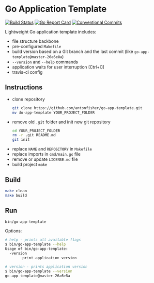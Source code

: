 # Go Application Template

[![Build Status](https://travis-ci.org/antonfisher/go-app-template.svg?branch=master)](https://travis-ci.org/antonfisher/go-app-template)
[![Go Report Card](https://goreportcard.com/badge/github.com/antonfisher/go-app-template)](https://goreportcard.com/report/github.com/antonfisher/go-app-template)
[![Conventional Commits](https://img.shields.io/badge/Conventional%20Commits-1.0.0-yellow.svg)](https://conventionalcommits.org)

Lightweight Go application template includes:
- file structure backbone
- pre-configured `Makefile`
- build version based on a Git branch and the last commit (like `go-app-template@master-26a6e8a`)
- `--version` and `--help` commands
- application waits for user interruption (Ctrl+C)
- travis-ci config

## Instructions
- clone repository
    ```bash
    git clone https://github.com/antonfisher/go-app-template.git
    mv do-app-template YOUR_PROJECT_FOLDER
    ```
- remove old `.git` folder and init new git repository
    ```bash
    cd YOUR_PROJECT_FOLDER
    rm -r .git README.md
    git init
    ```
- replace `NAME` and `REPOSITORY` in `Makefile`
- replace imports in `cmd/main.go` file
- remove or update `LICENSE.md` file
- build project `make`

## Build

```bash
make clean
make build
```

## Run

```bash
bin/go-app-template
```

Options:

```bash
# help - prints all available flags
$ bin/go-app-template --help
Usage of bin/go-app-template:
  -version
        print application version

# version - prints application version
$ bin/go-app-template --version
go-app-template@master-26a6e8a
```
